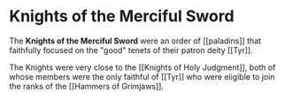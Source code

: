 # Knights of the Merciful Sword

The **Knights of the Merciful Sword** were an order of [[paladins]] that faithfully focused on the "good" tenets of their patron deity [[Tyr]].

The Knights were very close to the [[Knights of Holy Judgment]], both of whose members were the only faithful of [[Tyr]] who were eligible to join the ranks of the [[Hammers of Grimjaws]].